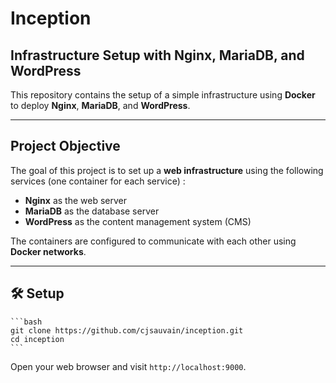 # Inception  
## Infrastructure Setup with Nginx, MariaDB, and WordPress  

This repository contains the setup of a simple infrastructure using **Docker** to deploy **Nginx**, **MariaDB**, and **WordPress**.  

---

## Project Objective
The goal of this project is to set up a **web infrastructure** using the following services (one container for each service) :
- **Nginx** as the web server
- **MariaDB** as the database server
- **WordPress** as the content management system (CMS)

The containers are configured to communicate with each other using **Docker networks**.

---

## 🛠️ Setup

    ```bash
    git clone https://github.com/cjsauvain/inception.git
    cd inception
    ```
    
   Open your web browser and visit `http://localhost:9000`.
   
